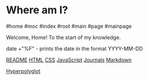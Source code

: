 # Where am I?

#home #moc #index #root #main #page #mainpage

Welcome, Home!
To the start of my knowledge.

date +"%F" - prints the date in the format YYYY-MM-DD

[README](./README.md)
[HTML](./html.md)
[CSS](./css.md)
[JavaScript](./javascript.md)
[Journals](journals/journals.md)
[Markdown](./markdown.md)

[Hyperpolyglot](https://hyperpolyglot.org)
